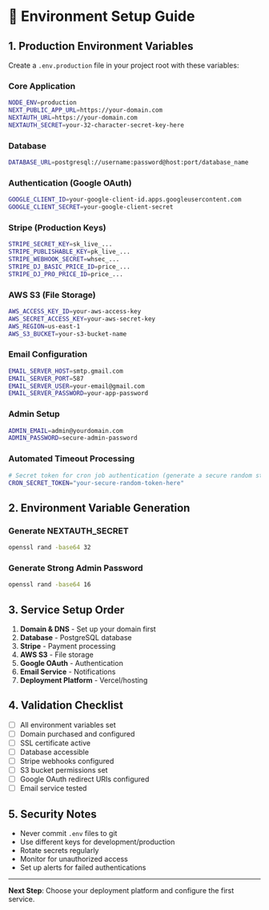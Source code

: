 # 🔧 Environment Setup Guide

## 1. Production Environment Variables

Create a `.env.production` file in your project root with these variables:

### Core Application

```bash
NODE_ENV=production
NEXT_PUBLIC_APP_URL=https://your-domain.com
NEXTAUTH_URL=https://your-domain.com
NEXTAUTH_SECRET=your-32-character-secret-key-here
```

### Database

```bash
DATABASE_URL=postgresql://username:password@host:port/database_name
```

### Authentication (Google OAuth)

```bash
GOOGLE_CLIENT_ID=your-google-client-id.apps.googleusercontent.com
GOOGLE_CLIENT_SECRET=your-google-client-secret
```

### Stripe (Production Keys)

```bash
STRIPE_SECRET_KEY=sk_live_...
STRIPE_PUBLISHABLE_KEY=pk_live_...
STRIPE_WEBHOOK_SECRET=whsec_...
STRIPE_DJ_BASIC_PRICE_ID=price_...
STRIPE_DJ_PRO_PRICE_ID=price_...
```

### AWS S3 (File Storage)

```bash
AWS_ACCESS_KEY_ID=your-aws-access-key
AWS_SECRET_ACCESS_KEY=your-aws-secret-key
AWS_REGION=us-east-1
AWS_S3_BUCKET=your-s3-bucket-name
```

### Email Configuration

```bash
EMAIL_SERVER_HOST=smtp.gmail.com
EMAIL_SERVER_PORT=587
EMAIL_SERVER_USER=your-email@gmail.com
EMAIL_SERVER_PASSWORD=your-app-password
```

### Admin Setup

```bash
ADMIN_EMAIL=admin@yourdomain.com
ADMIN_PASSWORD=secure-admin-password
```

### Automated Timeout Processing

```bash
# Secret token for cron job authentication (generate a secure random string)
CRON_SECRET_TOKEN="your-secure-random-token-here"
```

## 2. Environment Variable Generation

### Generate NEXTAUTH_SECRET

```bash
openssl rand -base64 32
```

### Generate Strong Admin Password

```bash
openssl rand -base64 16
```

## 3. Service Setup Order

1. **Domain & DNS** - Set up your domain first
2. **Database** - PostgreSQL database
3. **Stripe** - Payment processing
4. **AWS S3** - File storage
5. **Google OAuth** - Authentication
6. **Email Service** - Notifications
7. **Deployment Platform** - Vercel/hosting

## 4. Validation Checklist

- [ ] All environment variables set
- [ ] Domain purchased and configured
- [ ] SSL certificate active
- [ ] Database accessible
- [ ] Stripe webhooks configured
- [ ] S3 bucket permissions set
- [ ] Google OAuth redirect URIs configured
- [ ] Email service tested

## 5. Security Notes

- Never commit `.env` files to git
- Use different keys for development/production
- Rotate secrets regularly
- Monitor for unauthorized access
- Set up alerts for failed authentications

---

**Next Step**: Choose your deployment platform and configure the first service.
